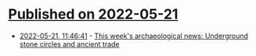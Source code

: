 # [Published on 2022-05-21](index.md)

* [2022-05-21, 11:46:41](https://news.ycombinator.com/item?id=31457057) - [This week's archaeological news: Underground stone circles and ancient trade](https://ancientbeat.substack.com/p/-ancient-beat-12)
